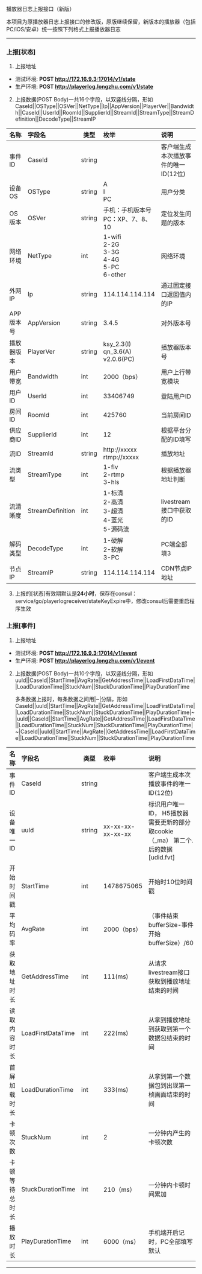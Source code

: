 播放器日志上报接口（新版）

本项目为原播放器日志上报接口的修改版，原版继续保留，新版本的播放器（包括PC/iOS/安卓）统一按照下列格式上报播放器日志

--------------------------
### 上报[状态]
1. 上报地址
  - 测试环境: **POST http://172.16.9.3:17014/v1/state**
  - 生产环境: **POST http://playerlog.longzhu.com/v1/state**
2. 上报数据(POST Body)一共16个字段，以双竖线分隔，形如
	CaseId||OSType||OSVer||NetType||Ip||AppVersion||PlayerVer||Bandwidth||CaseId||UserId||RoomId||SupplierId||StreamId||StreamType||StreamDefinition||DecodeType||StreamIP

| 名称       |  字段名   |  类型  | 枚举 | 说明 |
| :--------   | :-----  | ----  | :---- | :--- |
| 事件ID | CaseId | string |  | 客户端生成本次播放事件的唯一ID(12位) |
| 设备OS | OSType | string | A <br/> I <br/> PC | 用户分类 |
| OS版本 | OSVer | string | 手机：手机版本号 <br/> PC：XP、7、8、10 | 定位发生问题的版本 |
| 网络环境 | NetType | int | 1-wifi <br/> 2-2G <br/> 3-3G <br/> 4-4G <br/> 5-PC <br/> 6-other | 网络环境 |
| 外网IP | Ip | string | 114.114.114.114 | 通过固定接口返回值内的IP |
| APP版本号 | AppVersion | string | 3.4.5 | 对外版本号 |
| 播放器版本 | PlayerVer | string | ksy_2.3(I) <br/> qn_3.6(A) <br/> v2.0.6(PC) | 播放器版本号 |
| 用户带宽 | Bandwidth | int | 2000（bps） | 用户上行带宽模块 |
| 用户ID | UserId | int | 33406749 | 登陆用户ID |
| 房间ID | RoomId | int | 425760 | 当前房间ID |
| 供应商ID | SupplierId | int | 12 | 根据平台分配的ID填写 |
| 流ID | StreamId | string | http://xxxxx <br/> rtmp://xxxxx | 播放地址 |
| 流类型 | StreamType | int | 1-flv <br/> 2-rtmp <br/> 3-hls | 根据播放器地址判断 |
| 流清晰度 | StreamDefinition | int | 1-标清 <br/> 2-高清 <br/> 3-超清 <br/> 4-蓝光 <br/> 5-源码流 | livestream接口中获取的ID |
| 解码类型 | DecodeType | int | 1-硬解 <br/> 2-软解 <br/> 3-PC | PC端全部填3 |
| 节点IP | StreamIP | string | 114.114.114.114 | CDN节点IP地址 |

3. 上报的[状态]有效期默认是**24小时**，保存在consul：service/go/playerlogreceiver/stateKeyExpire中，修改consul后需要重启程序生效



### 上报[事件]
1. 上报地址
  - 测试环境: **POST http://172.16.9.3:17014/v1/event**
  - 生产环境: **POST http://playerlog.longzhu.com/v1/event**
2. 上报数据(POST Body)一共10个字段，以双竖线分隔，形如
	uuId||CaseId||StartTime||AvgRate||GetAddressTime||LoadFirstDataTime||LoadDurationTime||StuckNum||StuckDurationTime||PlayDurationTime

	多条数据上报时，每条数据之间用|~|分隔，形如
	CaseId||uuId||StartTime||AvgRate||GetAddressTime||LoadFirstDataTime||LoadDurationTime||StuckNum||StuckDurationTime||PlayDurationTime|~|uuId||CaseId||StartTime||AvgRate||GetAddressTime||LoadFirstDataTime||LoadDurationTime||StuckNum||StuckDurationTime||PlayDurationTime|~|CaseId||uuId||StartTime||AvgRate||GetAddressTime||LoadFirstDataTime||LoadDurationTime||StuckNum||StuckDurationTime||PlayDurationTime

| 名称       |  字段名   |  类型  | 枚举 | 说明 |
| :--------   | :-----  | ----  | :---- | :--- |
| 事件ID | CaseId | string |  | 客户端生成本次播放事件的唯一ID(12位) |
| 设备唯一ID | uuId | string | xx-xx-xx-xx-xx-xx | 标识用户唯一ID， H5播放器需要更新的部分 取cookie（_ma） 第二个.后的数据 [udid.fvt]  |
| 开始时间戳 | StartTime | int | 1478675065 | 开始时10位时间戳 |
| 平均码率 | AvgRate | int | 2000（bps） | （事件结束bufferSize-事件开始bufferSize）/60 |
| 获取地址时长 | GetAddressTime | int | 111(ms) | 从请求livestream接口获取到播放地址结束的时间 |
| 读取内容时长 | LoadFirstDataTime | int | 222(ms) | 从拿到播放地址到获取到第一个数据包结束的时间 |
| 首屏加载时长 | LoadDurationTime | int | 333(ms) | 从拿到第一个数据包到出现第一桢画面结束的时间 |
| 卡顿次数 | StuckNum | int | 2 | 一分钟内产生的卡顿次数 |
| 卡顿等待总时长 | StuckDurationTime | int | 210（ms） | 一分钟内卡顿时间累加 |
| 播放时长 | PlayDurationTime | int | 6000（ms） | 手机端开启记时，PC全部填写默认 |

----------------------------------

